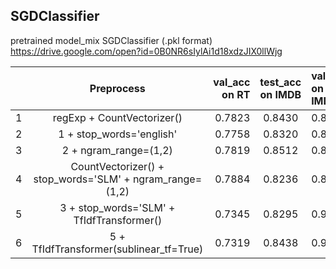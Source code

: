 ## SGDClassifier


pretrained model_mix SGDClassifier (.pkl format)
https://drive.google.com/open?id=0B0NR6sIylAi1d18xdzJIX0llWjg





| | Preprocess | val_acc on RT | test_acc on IMDB | val_acc on IMDB | test_acc on RT | val_acc on MIX(RT+IMDB) | test_acc on MIX
| ------------- |:------------------:| -----:|:--------:|:----|:--------:|:--------:|:--------:|
| 1 | regExp + CountVectorizer() | 0.7823 | 0.8430 | 0.8371 | 0.8371 | 0.6910 | |
| 2 | 1 + stop_words='english' | 0.7758 | 0.8320 | 0.8755 | 0.6979 | |
| 3 | 2 + ngram_range=(1,2) | 0.7819 | 0.8512 | 0.8883 | 0.6848 | |
| 4 | CountVectorizer() + stop_words='SLM' + ngram_range=(1,2) | 0.7884 | 0.8236 | 0.8948 | 0.6785 | |
| 5 | 3 + stop_words='SLM' + TfIdfTransformer() | 0.7345 | 0.8295 | 0.9015 | 0.7524 | |
| 6 | 5 + TfIdfTransformer(sublinear_tf=True) | 0.7319 | 0.8438 | 0.9059 | 0.7565 | |
